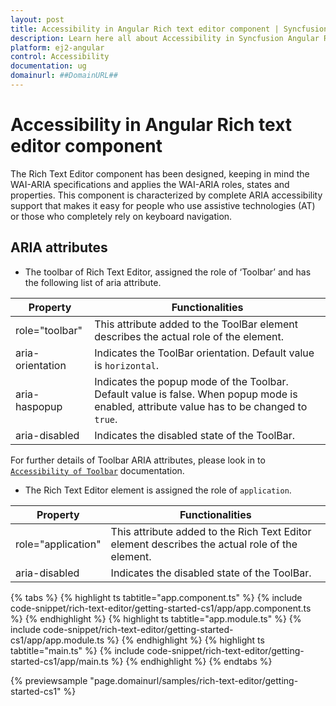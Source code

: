 ```yaml
---
layout: post
title: Accessibility in Angular Rich text editor component | Syncfusion
description: Learn here all about Accessibility in Syncfusion Angular Rich text editor component of Syncfusion Essential JS 2 and more.
platform: ej2-angular
control: Accessibility 
documentation: ug
domainurl: ##DomainURL##
---
```


# Accessibility in Angular Rich text editor component

The Rich Text Editor component has been designed, keeping in mind the WAI-ARIA specifications and applies the WAI-ARIA roles, states and properties. This component is characterized by complete ARIA accessibility support that makes it easy for people who use assistive technologies (AT) or those who completely rely on keyboard navigation.

## ARIA attributes

* The toolbar of Rich Text Editor, assigned the role of ‘Toolbar’ and has the following list of aria attribute.

| **Property** | **Functionalities** |
| --- | --- |
| role="toolbar" | This attribute added to the ToolBar element describes the actual role of the element. |
| aria-orientation     | Indicates the ToolBar orientation. Default value is `horizontal`. |
| aria-haspopup       | Indicates the popup mode of the Toolbar. Default value is false. When popup mode is enabled,  attribute value has to be changed to `true`. | |
| aria-disabled       | Indicates the disabled state of the ToolBar. |

For further details of Toolbar ARIA attributes, please look in to [`Accessibility of Toolbar`](../../toolbar/accessibility.html) documentation.

* The Rich Text Editor element is assigned the role of `application`.

| **Property** | **Functionalities** |
| --- | --- |
| role="application" | This attribute added to the Rich Text Editor element describes the actual role of the element. |
| aria-disabled       | Indicates the disabled state of the ToolBar. |

{% tabs %}
{% highlight ts tabtitle="app.component.ts" %}
{% include code-snippet/rich-text-editor/getting-started-cs1/app/app.component.ts %}
{% endhighlight %}
{% highlight ts tabtitle="app.module.ts" %}
{% include code-snippet/rich-text-editor/getting-started-cs1/app/app.module.ts %}
{% endhighlight %}
{% highlight ts tabtitle="main.ts" %}
{% include code-snippet/rich-text-editor/getting-started-cs1/app/main.ts %}
{% endhighlight %}
{% endtabs %}
  
{% previewsample "page.domainurl/samples/rich-text-editor/getting-started-cs1" %}